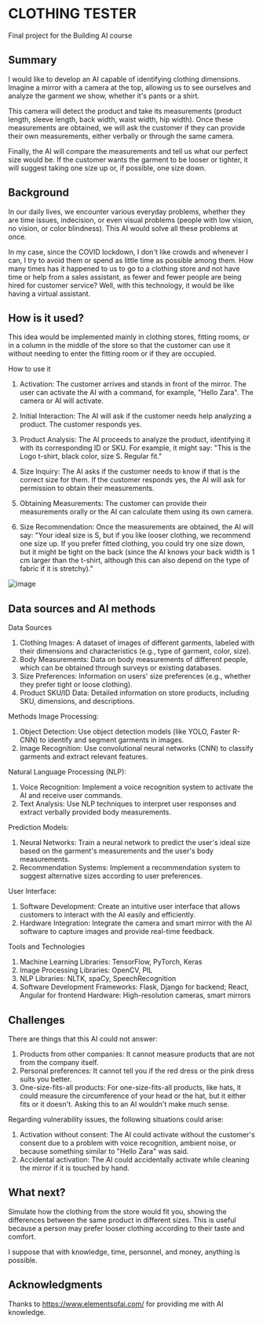 <!-- This is the markdown template for the final project of the Building AI course, 
created by Reaktor Innovations and University of Helsinki. 
Copy the template, paste it to your GitHub README and edit! -->

# CLOTHING TESTER

Final project for the Building AI course

## Summary

I would like to develop an AI capable of identifying clothing dimensions. Imagine a mirror with a camera at the top, allowing us to see ourselves and analyze the garment we show, whether it's pants or a shirt.

This camera will detect the product and take its measurements (product length, sleeve length, back width, waist width, hip width). Once these measurements are obtained, we will ask the customer if they can provide their own measurements, either verbally or through the same camera.

Finally, the AI will compare the measurements and tell us what our perfect size would be. If the customer wants the garment to be looser or tighter, it will suggest taking one size up or, if possible, one size down.


## Background

In our daily lives, we encounter various everyday problems, whether they are time issues, indecision, or even visual problems (people with low vision, no vision, or color blindness). This AI would solve all these problems at once.

In my case, since the COVID lockdown, I don't like crowds and whenever I can, I try to avoid them or spend as little time as possible among them. How many times has it happened to us to go to a clothing store and not have time or help from a sales assistant, as fewer and fewer people are being hired for customer service? Well, with this technology, it would be like having a virtual assistant.


## How is it used?

This idea would be implemented mainly in clothing stores, fitting rooms, or in a column in the middle of the store so that the customer can use it without needing to enter the fitting room or if they are occupied.

How to use it

1. Activation: The customer arrives and stands in front of the mirror. The user can activate the AI with a command, for example, "Hello Zara". The camera or AI will activate.

2. Initial Interaction: The AI will ask if the customer needs help analyzing a product. The customer responds yes.

3. Product Analysis: The AI proceeds to analyze the product, identifying it with its corresponding ID or SKU. For example, it might say: "This is the Logo t-shirt, black color, size S. Regular fit."

4. Size Inquiry: The AI asks if the customer needs to know if that is the correct size for them. If the customer responds yes, the AI will ask for permission to obtain their measurements.

5. Obtaining Measurements: The customer can provide their measurements orally or the AI can calculate them using its own camera.

6. Size Recommendation: Once the measurements are obtained, the AI will say: "Your ideal size is S, but if you like looser clothing, we recommend one size up. If you prefer fitted clothing, you could try one size down, but it might be tight on the back (since the AI knows your back width is 1 cm larger than the t-shirt, although this can also depend on the type of fabric if it is stretchy)."

![image](https://github.com/user-attachments/assets/6880cc49-c219-4983-a9c8-2f0f50624737)


## Data sources and AI methods

Data Sources
1. Clothing Images: A dataset of images of different garments, labeled with their dimensions and characteristics (e.g., type of garment, color, size).
2. Body Measurements: Data on body measurements of different people, which can be obtained through surveys or existing databases.
3. Size Preferences: Information on users' size preferences (e.g., whether they prefer tight or loose clothing).
4. Product SKU/ID Data: Detailed information on store products, including SKU, dimensions, and descriptions.
   
Methods
Image Processing:
1. Object Detection: Use object detection models (like YOLO, Faster R-CNN) to identify and segment garments in images.
2. Image Recognition: Use convolutional neural networks (CNN) to classify garments and extract relevant features.
   
Natural Language Processing (NLP):
1. Voice Recognition: Implement a voice recognition system to activate the AI and receive user commands.
2. Text Analysis: Use NLP techniques to interpret user responses and extract verbally provided body measurements.

Prediction Models:
1. Neural Networks: Train a neural network to predict the user's ideal size based on the garment's measurements and the user's body measurements.
2. Recommendation Systems: Implement a recommendation system to suggest alternative sizes according to user preferences.
   
User Interface:
1. Software Development: Create an intuitive user interface that allows customers to interact with the AI easily and efficiently.
2. Hardware Integration: Integrate the camera and smart mirror with the AI software to capture images and provide real-time feedback.
   
Tools and Technologies
1. Machine Learning Libraries: TensorFlow, PyTorch, Keras
2. Image Processing Libraries: OpenCV, PIL
3. NLP Libraries: NLTK, spaCy, SpeechRecognition
4. Software Development Frameworks: Flask, Django for backend; React, Angular for frontend
Hardware: High-resolution cameras, smart mirrors


## Challenges

There are things that this AI could not answer:

1. Products from other companies: It cannot measure products that are not from the company itself.
2. Personal preferences: It cannot tell you if the red dress or the pink dress suits you better.
3. One-size-fits-all products: For one-size-fits-all products, like hats, it could measure the circumference of your head or the hat, but it either fits or it doesn't. Asking this to an AI wouldn't make much sense.

Regarding vulnerability issues, the following situations could arise:

1. Activation without consent: The AI could activate without the customer's consent due to a problem with voice recognition, ambient noise, or because something similar to "Hello Zara" was said.
2. Accidental activation: The AI could accidentally activate while cleaning the mirror if it is touched by hand.

## What next?

Simulate how the clothing from the store would fit you, showing the differences between the same product in different sizes. This is useful because a person may prefer looser clothing according to their taste and comfort.

I suppose that with knowledge, time, personnel, and money, anything is possible.


## Acknowledgments

Thanks to https://www.elementsofai.com/ for providing me with AI knowledge.
